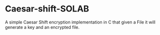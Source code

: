 # Caesar-shift-SOLAB

A simple Caesar Shift encryption implementation in C that given a File it will generate a key and an encrypted file.
